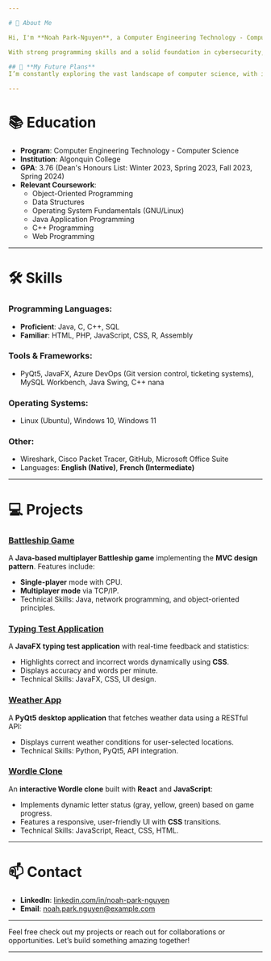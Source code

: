 ```yaml
---

# 👋 About Me  

Hi, I'm **Noah Park-Nguyen**, a Computer Engineering Technology - Computer Science student at **Algonquin College**. I’m passionate about software development, IT, and exploring the ever-evolving field of computer science. I thrive on learning new technologies and tackling challenging problems to build innovative solutions.  

With strong programming skills and a solid foundation in cybersecurity, I enjoy creating software that not only works but also solves real-world problems. My values center on protecting personal information, adhering to ethical standards, and ensuring security and privacy in all aspects of my work.  

## 🌱 **My Future Plans**  
I’m constantly exploring the vast landscape of computer science, with interests ranging from developing robust applications to understanding frameworks and APIs. I aim to grow my expertise in software engineering and contribute meaningfully to technology-driven projects.  

---
```


# 📚 Education  

- **Program**: Computer Engineering Technology - Computer Science  
- **Institution**: Algonquin College  
- **GPA**: 3.76 (Dean's Honours List: Winter 2023, Spring 2023, Fall 2023, Spring 2024)  
- **Relevant Coursework**:  
  - Object-Oriented Programming  
  - Data Structures  
  - Operating System Fundamentals (GNU/Linux)  
  - Java Application Programming  
  - C++ Programming  
  - Web Programming  

---

# 🛠 Skills  

### Programming Languages:  
- **Proficient**: Java, C, C++, SQL  
- **Familiar**: HTML, PHP, JavaScript, CSS, R, Assembly  

### Tools & Frameworks:  
- PyQt5, JavaFX, Azure DevOps (Git version control, ticketing systems), MySQL Workbench, Java Swing, C++ nana  

### Operating Systems:  
- Linux (Ubuntu), Windows 10, Windows 11  

### Other:  
- Wireshark, Cisco Packet Tracer, GitHub, Microsoft Office Suite  
- Languages: **English (Native)**, **French (Intermediate)**  

---

# 💻 Projects  

### [Battleship Game](https://github.com/SerenePrince/Battleship-Game)  
A **Java-based multiplayer Battleship game** implementing the **MVC design pattern**. Features include:  
- **Single-player** mode with CPU.  
- **Multiplayer mode** via TCP/IP.  
- Technical Skills: Java, network programming, and object-oriented principles.  

### [Typing Test Application](https://github.com/SerenePrince/Typing-Test)  
A **JavaFX typing test application** with real-time feedback and statistics:  
- Highlights correct and incorrect words dynamically using **CSS**.  
- Displays accuracy and words per minute.  
- Technical Skills: JavaFX, CSS, UI design.  

### [Weather App](https://github.com/SerenePrince/Weather-App)  
A **PyQt5 desktop application** that fetches weather data using a RESTful API:  
- Displays current weather conditions for user-selected locations.  
- Technical Skills: Python, PyQt5, API integration.  

### [Wordle Clone](https://github.com/SerenePrince/Wordle-Clone)  
An **interactive Wordle clone** built with **React** and **JavaScript**:  
- Implements dynamic letter status (gray, yellow, green) based on game progress.  
- Features a responsive, user-friendly UI with **CSS** transitions.  
- Technical Skills: JavaScript, React, CSS, HTML.

---

# 📫 Contact  

- **LinkedIn**: [linkedin.com/in/noah-park-nguyen](https://linkedin.com/in/your-link)  
- **Email**: [noah.park.nguyen@example.com](mailto:noah.park.nguyen@example.com)  

---

Feel free check out my projects or reach out for collaborations or opportunities. Let’s build something amazing together!  

---
